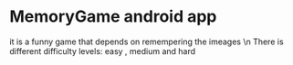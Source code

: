# MemoryGame android app
it is a funny game that depends on remempering the imeages \n
There is different difficulty levels: easy , medium and hard

